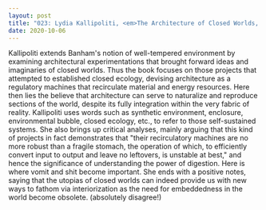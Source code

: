 ```yaml
---
layout: post
title: "023: Lydia Kallipoliti, <em>The Architecture of Closed Worlds, or What is the Power of Shit</em> (2018), Introduction"
date: 2020-10-06
---
```

Kallipoliti extends Banham's notion of well-tempered environment by examining architectural experimentations that brought forward ideas and imaginaries of closed worlds. Thus the book focuses on those projects that attempted to established closed ecology, devising architecture as a regulatory machines that recirculate material and energy resources. Here then lies the believe that architecture can serve to naturalize and reproduce sections of the world, despite its fully integration within the very fabric of reality. Kallipoliti uses words such as synthetic environment, enclosure, environmental bubble, closed ecology, etc., to refer to those self-sustained systems. She also brings up critical analyses, mainly arguing that this kind of projects in fact demonstrates that "their recirculatory machines are no more robust than a fragile stomach, the operation of which, to efficiently convert input to output and leave no leftovers, is unstable at best," and hence the significance of understanding the power of digestion. Here is where vomit and shit become important. She ends with a positive notes, saying that the utopias of closed worlds can indeed provide us with new ways to fathom via interiorization as the need for embeddedness in the world become obsolete. (absolutely disagree!)
